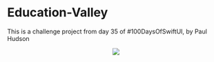 # Education-Valley
This is a challenge project from day 35 of #100DaysOfSwiftUI, by Paul Hudson

<p align="center">
  <img src="https://media.giphy.com/media/jwFoodsMwI50FaRMCt/giphy.gif">
</p>
